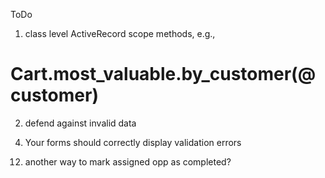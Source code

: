 ToDo
1) class level ActiveRecord scope methods, e.g.,
# Cart.most_valuable.by_customer(@customer)

2) defend against invalid data

<!-- 3) nested resource must provide a form that relates to the parent resource -->

4) Your forms should correctly display validation errors

<!-- 5) user will click on an organization and then want to see opportunities for that org at the same time -->

<!-- 6) when user views opportunity will want to be able to assign the opportunity to an available volunteer -->

<!-- 7) an available volunteer consists of same day free and no open opportunities -->

<!-- 8) need a way to adjust opportunity status -->

<!-- 9) opportunity status needs to be a drop down -->

<!-- 10) is volunteer pool specific to user? to org? or to whole app? -->

<!-- 11) if an opp is assigned its status must change from open -->

12) another way to mark assigned opp as completed?
